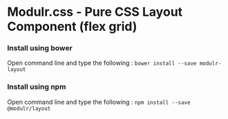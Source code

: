 # Modulr.css - Pure CSS Layout Component (flex grid)

### Install using bower
Open command line and type the following : ``` bower install --save modulr-layout ```


### Install using npm
Open command line and type the following : ``` npm install --save @modulr/layout ```